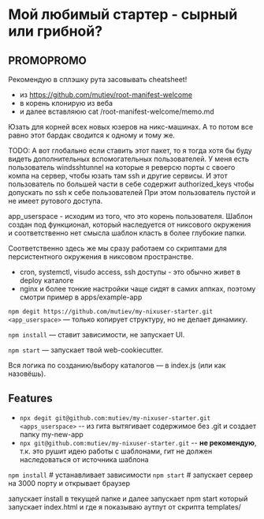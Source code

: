 # Мой любимый стартер - сырный или грибной?

## PROMOPROMO
Рекомендую в сплэшку рута засовывать cheatsheet!
- из https://github.com/mutiev/root-manifest-welcome 
- в корень клонирую из веба 
- и далее вставляюю cat /root-manifest-welcome/memo.md

Юзать для корней всех новых юзеров на никс-машинах.
А то потом все равно этот бардак сводится к одному и тому же.

TODO: А вот глобально если ставить этот пакет, то я тогда хотя бы буду видеть дополнительных вспомогательных пользователей.
У меня есть пользователь windsshtunnel на которые я реверсю порты с своего компа на сервер, чтобы юзать там ssh и другие сервисы.
И этот пользователь по большей части в себе содержит authorized_keys чтобы допускать по ssh к себе пользователей
При этом пользователь пустой и не имеет рутового доступа.

app_userspace - исходим из того, что это корень пользователя. Шаблон создан под функционал, который наследуется от никсового окружения и соответственно нет смысла шаблон класть в более глубокие папки. 

Соответственно здесь же мы сразу работаем со скриптами для персистентного окружения в никсовом пространстве. 
- cron, systemctl, visudo access, ssh доступы - это обычно живет в deploy каталоге
- nginx и более тонкие настройки чаще сидят в самих аппках, поэтому смотри пример в apps/example-app

`npm degit https://github.com/mutiev/my-nixuser-starter.git <app_userspace>` — только копирует структуру, но не делает динамику.

`npm install` — ставит зависимости, не запускает UI.

`npm start` — запускает твой web-cookiecutter.

Вся логика по созданию/выбору каталогов — в index.js (или как назовёшь).

## Features

- `npx degit git@github.com:mutiev/my-nixuser-starter.git <apps_userspace>` -- из гита вытягивает содержимое без .git и создает папку my-new-app
- `npx git@github.com:mutiev/my-nixuser-starter.git` -- **не рекомендую**, т.к. это рушит идею работы с шаблонами, гит не должен наследоваться от источника шаблона

`npm install` # устанавливает зависимости
`npm start` # запускает сервер на 3000 порту и открывает браузер


запускает install в текущей папке
и далее запускает npm start который запускает index.html и где я показываю 
аутпут от скрипта templates/

```

